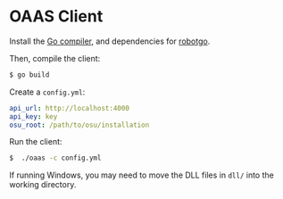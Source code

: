 # OAAS Client

Install the [Go compiler](https://golang.org), and dependencies for [robotgo](https://github.com/go-vgo/robotgo#requirements).

Then, compile the client:

```sh
$ go build
```

Create a `config.yml`:

```yaml
api_url: http://localhost:4000
api_key: key
osu_root: /path/to/osu/installation
```

Run the client:

```sh
$  ./oaas -c config.yml
```

If running Windows, you may need to move the DLL files in `dll/` into the working directory.
